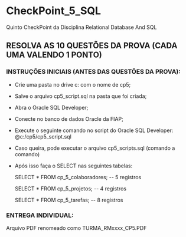 # CheckPoint_5_SQL
Quinto CheckPoint da Disciplina Relational Database And SQL

## RESOLVA AS 10 QUESTÕES DA PROVA (CADA UMA VALENDO 1 PONTO)

### INSTRUÇÕES INICIAIS (ANTES DAS QUESTÕES DA PROVA): 
- Crie uma pasta no drive c: com o nome de cp5; 
- Salve o arquivo cp5_script.sql na pasta que foi criada; 
- Abra o Oracle SQL Developer; 
- Conecte no banco de dados Oracle da FIAP; 
- Execute o seguinte comando no script do Oracle SQL Developer: @c:/cp5/cp5_script.sql 
- Caso queira, pode executar o arquivo cp5_scripts.sql (comando a comando) 
- Após isso faça o SELECT nas seguintes tabelas:

  SELECT * FROM cp_5_colaboradores; -- 5 registros 

  SELECT * FROM cp_5_projetos; -- 4 registros   

  SELECT * FROM cp_5_tarefas; -- 8 registros

### ENTREGA INDIVIDUAL:  
Arquivo PDF renomeado como TURMA_RMxxxx_CP5.PDF 
